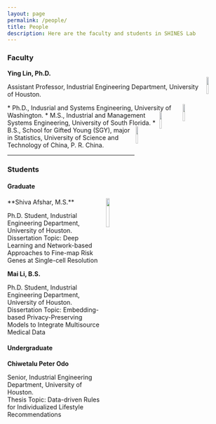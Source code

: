 ```yaml
---
layout: page
permalink: /people/
title: People
description: Here are the faculty and students in SHINES Lab
---
```


### **Faculty**

**Ying Lin, Ph.D.**          
<img src="{{site.baseurl}}/assets/img/UH.png" align="right" width="10%" height="10%">         


Assistant Professor, Industrial Engineering Department, University of Houston.

<img src="{{site.baseurl}}/assets/img/UW.jpg" align="right" width="10%" height="10%">
* Ph.D., Indusrial and Systems Engineering, University of Washington. 


<img src="{{site.baseurl}}/assets/img/USF.png" align="right" width="10%" height="10%">
* M.S., Industrial and Management Systems Engineering, University of South Florida. 


<img src="{{site.baseurl}}/assets/img/USTC.png" align="right" width="10%" height="10%">
* B.S., School for Gifted Young (SGY), major in Statistics, University of Science and Technology of China, P. R. China. 

***

### **Students**

#### **Graduate**

<img src="{{site.baseurl}}/assets/img/IE_Shiva_Afshar_2019_1_WEB.jpg" align="right" width="13%" height="13%">
**Shiva Afshar, M.S.**


Ph.D. Student, Industrial Engineering Department, University of Houston.    
Dissertation Topic: Deep Learning and Network-based Approaches to Fine-map Risk Genes at Single-cell Resolution
           
                  


**Mai Li, B.S.**

Ph.D. Student, Industrial Engineering Department, University of Houston.        
Dissertation Topic: Embedding-based Privacy-Preserving Models to Integrate Multisource Medical Data



#### **Undergraduate**
**Chiwetalu Peter Odo**

Senior, Industrial Engineering Department, University of Houston.        
Thesis Topic: Data-driven Rules for Individualized Lifestyle Recommendations
